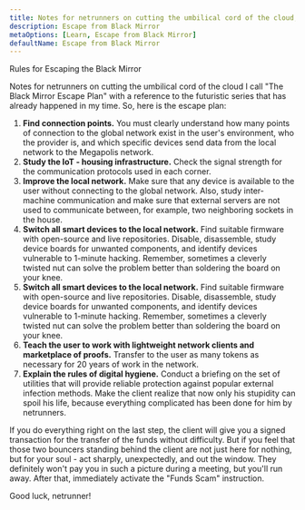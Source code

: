 ```yaml
---
title: Notes for netrunners on cutting the umbilical cord of the cloud, part 2
description: Escape from Black Mirror
metaOptions: [Learn, Escape from Black Mirror]
defaultName: Escape from Black Mirror
---
```


<RoboAcademyText fWeight="500">
  Rules for Escaping the Black Mirror
</RoboAcademyText>

<LessonImages imageClasses="mb"  src='escape-from-black-mirror/BlackMirror-02.png' alt="Escape from Black Mirror symbol" />

Notes for netrunners on cutting the umbilical cord of the cloud I call "The Black Mirror Escape Plan" with a reference to the futuristic series that has already happened in my time. So, here is the escape plan:

1. **Find connection points.** You must clearly understand how many points of connection to the global network exist in the user's environment, who the provider is, and which specific devices send data from the local network to the Megapolis network.
2. **Study the IoT - housing infrastructure.** Check the signal strength for the communication protocols used in each corner.
3. **Improve the local network.** Make sure that any device is available to the user without connecting to the global network. Also, study inter-machine communication and make sure that external servers are not used to communicate between, for example, two neighboring sockets in the house.
4. **Switch all smart devices to the local network.** Find suitable firmware with open-source and live repositories. Disable, disassemble, study device boards for unwanted components, and identify devices vulnerable to 1-minute hacking. Remember, sometimes a cleverly twisted nut can solve the problem better than soldering the board on your knee.
5. **Switch all smart devices to the local network.** Find suitable firmware with open-source and live repositories. Disable, disassemble, study device boards for unwanted components, and identify devices vulnerable to 1-minute hacking. Remember, sometimes a cleverly twisted nut can solve the problem better than soldering the board on your knee.
6. **Teach the user to work with lightweight network clients and marketplace of proofs.** Transfer to the user as many tokens as necessary for 20 years of work in the network.
7. **Explain the rules of digital hygiene.** Conduct a briefing on the set of utilities that will provide reliable protection against popular external infection methods. Make the client realize that now only his stupidity can spoil his life, because everything complicated has been done for him by netrunners.

If you do everything right on the last step, the client will give you a signed transaction for the transfer of the funds without difficulty. But if you feel that those two bouncers standing behind the client are not just here for nothing, but for your soul - act sharply, unexpectedly, and out the window. They definitely won't pay you in such a picture during a meeting, but you'll run away. After that, immediately activate the "Funds Scam" instruction.

<RoboAcademyText>
  Good luck, netrunner!
</RoboAcademyText>